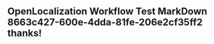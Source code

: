 <properties
ms.topic="hero-topic1"
ms.test1="hero-topic"
ms.test2="test"/>

## OpenLocalization Workflow Test MarkDown 8663c427-600e-4dda-81fe-206e2cf35ff2 thanks!
